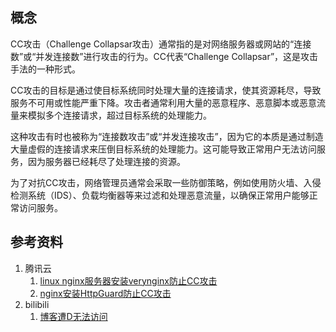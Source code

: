 ## 概念
CC攻击（Challenge Collapsar攻击）通常指的是对网络服务器或网站的“连接数”或“并发连接数”进行攻击的行为。CC代表“Challenge Collapsar”，这是攻击手法的一种形式。

CC攻击的目标是通过使目标系统同时处理大量的连接请求，使其资源耗尽，导致服务不可用或性能严重下降。攻击者通常利用大量的恶意程序、恶意脚本或恶意流量来模拟多个连接请求，超过目标系统的处理能力。

这种攻击有时也被称为“连接数攻击”或“并发连接攻击”，因为它的本质是通过制造大量虚假的连接请求来压倒目标系统的处理能力。这可能导致正常用户无法访问服务，因为服务器已经耗尽了处理连接的资源。

为了对抗CC攻击，网络管理员通常会采取一些防御策略，例如使用防火墙、入侵检测系统（IDS）、负载均衡器等来过滤和处理恶意流量，以确保正常用户能够正常访问服务。


## 参考资料
1. 腾讯云
   1. [linux nginx服务器安装verynginx防止CC攻击](https://cloud.tencent.com/developer/article/1050231)
   2. [nginx安装HttpGuard防止CC攻击](https://cloud.tencent.com/developer/article/1050232)
2. bilibili
   1. [博客遭D无法访问](https://www.bilibili.com/video/BV16v4y167Gk)